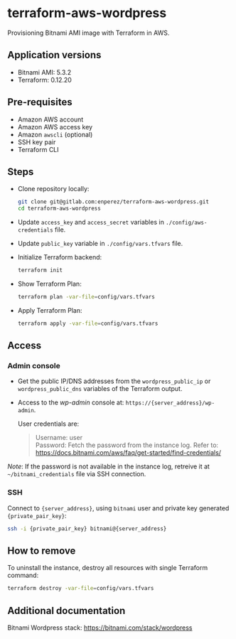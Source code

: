 # terraform-aws-wordpress

Provisioning Bitnami AMI image with Terraform in AWS.

## Application versions

* Bitnami AMI: 5.3.2
* Terraform: 0.12.20

## Pre-requisites

* Amazon AWS account
* Amazon AWS access key
* Amazon `awscli` (optional)
* SSH key pair
* Terraform CLI

## Steps

* Clone repository locally:

  ```bash
  git clone git@gitlab.com:enperez/terraform-aws-wordpress.git
  cd terraform-aws-wordpress
  ```

* Update `access_key` and `access_secret` variables in `./config/aws-credentials` file.
* Update `public_key` variable in `./config/vars.tfvars` file.

* Initialize Terraform backend:

  ```bash
  terraform init
  ```

* Show Terraform Plan:

  ```bash
  terraform plan -var-file=config/vars.tfvars
  ```

* Apply Terraform Plan:

  ```bash
  terraform apply -var-file=config/vars.tfvars
  ```

## Access

### Admin console

* Get the public IP/DNS addresses from the `wordpress_public_ip` or `wordpress_public_dns` variables of the Terraform output.

* Access to the _wp-admin_ console at: `https://{server_address}/wp-admin`.

  User credentials are:
  > Username: user<br>
  > Password: Fetch the password from the instance log. Refer to: https://docs.bitnami.com/aws/faq/get-started/find-credentials/

*Note*: If the password is not available in the instance log, retreive it at `~/bitnami_credentials` file via SSH connection.

### SSH

Connect to `{server_address}`, using `bitnami` user and private key generated `{private_pair_key}`:

```bash
ssh -i {private_pair_key} bitnami@{server_address}
```

## How to remove

To uninstall the instance, destroy all resources with single Terraform command:

```bash
terraform destroy -var-file=config/vars.tfvars
```

## Additional documentation

Bitnami Wordpress stack: https://bitnami.com/stack/wordpress
